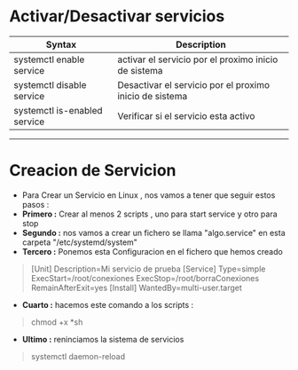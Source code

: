 # Activar/Desactivar servicios

| Syntax | Description |
| --- | ----------- |
| systemctl enable service | activar el servicio por el proximo inicio de sistema |
| systemctl disable service |Desactivar el servicio por el proximo inicio de sistema|
| systemctl is-enabled service | Verificar si el servicio esta activo |

***

#  Creacion de Servicion
- Para Crear un Servicio en Linux , nos vamos a tener que seguir estos pasos :
- **Primero :** Crear al menos 2 scripts , uno para start service y otro para stop
- **Segundo :** nos vamos a crear un fichero se llama "algo.service" en esta carpeta "/etc/systemd/system"
- **Tercero :** Ponemos esta Configuracion en el fichero que hemos creado
>[Unit]
>Description=Mi servicio de prueba
>[Service]
>Type=simple
>ExecStart=/root/conexiones
>ExecStop=/root/borraConexiones
>RemainAfterExit=yes
>[Install]
>WantedBy=multi-user.target

- **Cuarto :** hacemos este comando a los scripts :
> chmod +x *sh

- **Ultimo :** reninciamos la sistema de servicios
> systemctl daemon-reload


